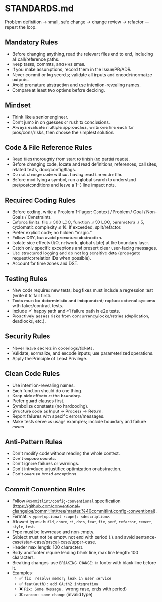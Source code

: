 # STANDARDS.md

Problem definition → small, safe change → change review → refactor — repeat the loop.

## Mandatory Rules

- Before changing anything, read the relevant files end to end, including all call/reference paths.
- Keep tasks, commits, and PRs small.
- If you make assumptions, record them in the Issue/PR/ADR.
- Never commit or log secrets; validate all inputs and encode/normalize outputs.
- Avoid premature abstraction and use intention-revealing names.
- Compare at least two options before deciding.

## Mindset

- Think like a senior engineer.
- Don’t jump in on guesses or rush to conclusions.
- Always evaluate multiple approaches; write one line each for pros/cons/risks, then choose the simplest solution.

## Code & File Reference Rules

- Read files thoroughly from start to finish (no partial reads).
- Before changing code, locate and read definitions, references, call sites, related tests, docs/config/flags.
- Do not change code without having read the entire file.
- Before modifying a symbol, run a global search to understand pre/postconditions and leave a 1–3 line impact note.

## Required Coding Rules

- Before coding, write a Problem 1-Pager: Context / Problem / Goal / Non-Goals / Constraints.
- Enforce limits: file ≤ 300 LOC, function ≤ 50 LOC, parameters ≤ 5, cyclomatic complexity ≤ 10. If exceeded, split/refactor.
- Prefer explicit code; no hidden “magic.”
- Follow DRY, but avoid premature abstraction.
- Isolate side effects (I/O, network, global state) at the boundary layer.
- Catch only specific exceptions and present clear user-facing messages.
- Use structured logging and do not log sensitive data (propagate request/correlation IDs when possible).
- Account for time zones and DST.

## Testing Rules

- New code requires new tests; bug fixes must include a regression test (write it to fail first).
- Tests must be deterministic and independent; replace external systems with fakes/contract tests.
- Include ≥1 happy path and ≥1 failure path in e2e tests.
- Proactively assess risks from concurrency/locks/retries (duplication, deadlocks, etc.).

## Security Rules

- Never leave secrets in code/logs/tickets.
- Validate, normalize, and encode inputs; use parameterized operations.
- Apply the Principle of Least Privilege.

## Clean Code Rules

- Use intention-revealing names.
- Each function should do one thing.
- Keep side effects at the boundary.
- Prefer guard clauses first.
- Symbolize constants (no hardcoding).
- Structure code as Input → Process → Return.
- Report failures with specific errors/messages.
- Make tests serve as usage examples; include boundary and failure cases.

## Anti-Pattern Rules

- Don't modify code without reading the whole context.
- Don't expose secrets.
- Don't ignore failures or warnings.
- Don't introduce unjustified optimization or abstraction.
- Don't overuse broad exceptions.

## Commit Convention Rules

- Follow `@commitlint/config-conventional` specification (https://github.com/conventional-changelog/commitlint/tree/master/%40commitlint/config-conventional).
- Format: `<type>[optional scope]: <description>`.
- Allowed types: `build`, `chore`, `ci`, `docs`, `feat`, `fix`, `perf`, `refactor`, `revert`, `style`, `test`.
- Type must be lowercase and non-empty.
- Subject must not be empty, not end with period (.), and avoid sentence-case/start-case/pascal-case/upper-case.
- Header max length: 100 characters.
- Body and footer require leading blank line, max line length: 100 characters.
- Breaking changes: use `BREAKING CHANGE:` in footer with blank line before it.
- Examples:
    - ✅ `fix: resolve memory leak in user service`
    - ✅ `feat(auth): add OAuth2 integration`
    - ❌ `Fix: Some Message.` (wrong case, ends with period)
    - ❌ `random: some change` (invalid type)